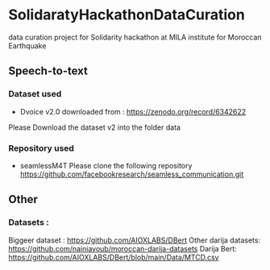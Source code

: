 # SolidaratyHackathonDataCuration
data curation project for Solidarity hackathon at MILA institute for Moroccan Earthquake

## Speech-to-text
### Dataset used

- Dvoice v2.0 downloaded from : https://zenodo.org/record/6342622

Please Download the dataset v2 into the folder data

### Repository used

- seamlessM4T
Please clone the following repository https://github.com/facebookresearch/seamless_communication.git


## Other
### Datasets :
Biggeer dataset : https://github.com/AIOXLABS/DBert
Other darija datasets: https://github.com/nainiayoub/moroccan-darija-datasets
Darija Bert: https://github.com/AIOXLABS/DBert/blob/main/Data/MTCD.csv
